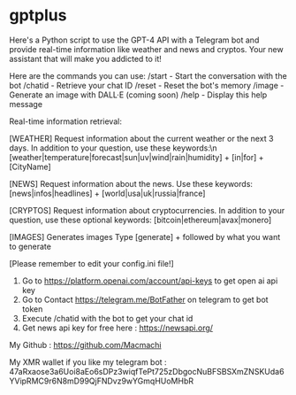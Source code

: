# gptplus
Here's a Python script to use the GPT-4 API with a Telegram bot and provide real-time information like weather and news and cryptos. Your new assistant that will make you addicted to it!

Here are the commands you can use:
/start - Start the conversation with the bot
/chatid - Retrieve your chat ID
/reset - Reset the bot's memory
/image - Generate an image with DALL·E (coming soon) 
/help - Display this help message

Real-time information retrieval:

[WEATHER] Request information about the current weather or the next 3 days.
In addition to your question, use these keywords:\n   [weather|temperature|forecast|sun|uv|wind|rain|humidity] + [in|for] + [CityName]  

[NEWS] Request information about the news.
Use these keywords: [news|infos|headlines] + [world|usa|uk|russia|france]  

[CRYPTOS] Request information about cryptocurrencies.
In addition to your question, use these optional keywords: [bitcoin|ethereum|avax|monero]

[IMAGES] Generates images
Type [generate] + followed by what you want to generate

[Please remember to edit your config.ini file!]
1. Go to https://platform.openai.com/account/api-keys to get open ai api key
2. Go to Contact https://telegram.me/BotFather on telegram to get bot token
3. Execute /chatid with the bot to get your chat id
4. Get news api key for free here : https://newsapi.org/

My Github : https://github.com/Macmachi 

My XMR wallet if you like my telegram bot : 47aRxaose3a6Uoi8aEo6sDPz3wiqfTePt725zDbgocNuBFSBSXmZNSKUda6YVipRMC9r6N8mD99QjFNDvz9wYGmqHUoMHbR  
